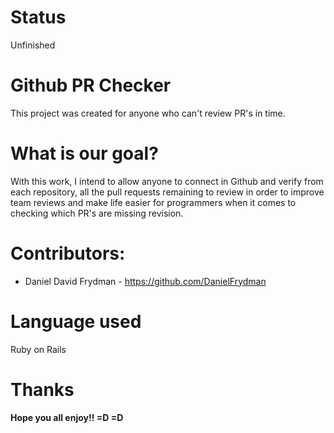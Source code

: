 # Status
Unfinished

# Github PR Checker

This project was created for anyone who can't review PR's in time.

# What is our goal?

With this work, I intend to allow anyone to connect in Github and verify from each repository, all the pull requests remaining to review in order to improve team reviews and make life easier for programmers when it comes to checking which PR's are missing revision.

# Contributors:
- Daniel David Frydman - https://github.com/DanielFrydman

# Language used
Ruby on Rails

# Thanks
#### Hope you all enjoy!! =D =D
